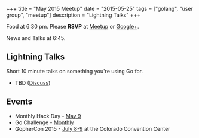 +++
title = "May 2015 Meetup"
date = "2015-05-25"
tags = ["golang", "user group", "meetup"]
description = "Lightning Talks"
+++

Food at 6:30 pm. Please **RSVP** at [Meetup](http://www.meetup.com/startupedmonton/events/qfwsfhythbhc/) or [Google+](https://plus.google.com/events/cojrq2q988n3h4lle2fhl3naj4s?authkey=CM3pxoS3lOPDJw).

News and Talks at 6:45.

## Lightning Talks

Short 10 minute talks on something you're using Go for.

* TBD ([Discuss](https://github.com/edmontongo/presentations/issues/23))

## Events

* Monthly Hack Day - [May 9](http://www.meetup.com/startupedmonton/events/221890326/)
* Go Challenge - [Monthly](http://golang-challenge.com/)
* GopherCon 2015 - [July 8-9](http://www.gophercon.com/) at the Colorado Convention Center
